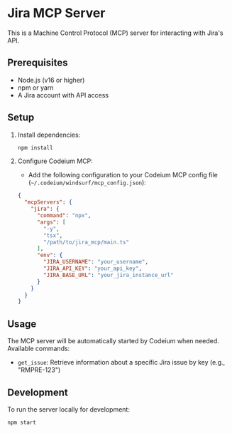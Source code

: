 # Jira MCP Server

This is a Machine Control Protocol (MCP) server for interacting with Jira's API.

## Prerequisites

- Node.js (v16 or higher)
- npm or yarn
- A Jira account with API access

## Setup

1. Install dependencies:

   ```bash
   npm install
   ```

2. Configure Codeium MCP:
   - Add the following configuration to your Codeium MCP config file (`~/.codeium/windsurf/mcp_config.json`):

   ```json
   {
     "mcpServers": {
       "jira": {
         "command": "npx",
         "args": [
           "-y",
           "tsx",
           "/path/to/jira_mcp/main.ts"
         ],
         "env": {
           "JIRA_USERNAME": "your_username",
           "JIRA_API_KEY": "your_api_key",
           "JIRA_BASE_URL": "your_jira_instance_url"
         }
       }
     }
   }
   ```

## Usage

The MCP server will be automatically started by Codeium when needed. Available commands:

- `get_issue`: Retrieve information about a specific Jira issue by key (e.g., "RMPRE-123")

## Development

To run the server locally for development:

```bash
npm start
